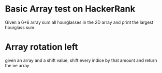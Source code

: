 # Basic Array test on HackerRank

Given a 6*6 array sum all hourglasses in the 2D array and print the largest hourglass sum

# Array rotation left 

given an array and a shift value, shift every indice by that amount and return the ne array
